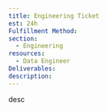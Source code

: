 ```yaml
---
title: Engineering Ticket
est: 24h
Fulfillment Method: 
section:
  - Engineering
resources:
  - Data Engineer
Deliverables:  
description: 
---
```


desc